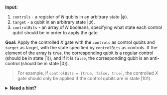 **Input:**

1. `controls` - a register of $N$ qubits in an arbitrary state $|\phi\rangle$.
2. `target` - a qubit in an arbitrary state $|\psi\rangle$.
3. `controlBits` - an array of $N$ booleans, specifying what state each control qubit should be in order to apply the gate.

**Goal:** Apply the controlled $X$ gate with the `controls` as control qubits and `target` as target, with the state specified by `controlBits` as controls. If the element of the array is `true`, the corresponding qubit is a regular control (should be in state $|1\rangle$), and if it is `false`, the corresponding qubit is an anti-control (should be in state $|0\rangle$).

> For example, if `controlBits = [true, false, true]`, the controlled $X$ gate should only be applied if the control qubits are in state $|101\rangle$.

<details>
    <summary><strong>Need a hint?</strong></summary>
    <p>Consider using a library operation for this task. If you want to do it without a library operation, don't forget to reset the qubits back to the state they were originally in.</p>
</details>

